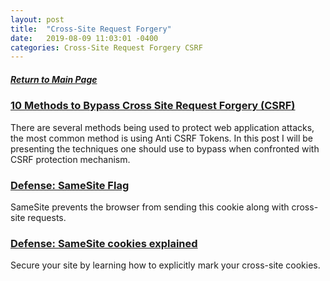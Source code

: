 ```yaml
---
layout: post
title:  "Cross-Site Request Forgery"
date:   2019-08-09 11:03:01 -0400
categories: Cross-Site Request Forgery CSRF
---
```

##### [Return to Main Page](https://thegetch.github.io/penetration/testing/resources/2020/07/24/Home/)

### [10 Methods to Bypass Cross Site Request Forgery (CSRF)](https://haiderm.com/10-methods-to-bypass-cross-site-request-forgery-csrf/)

There are several methods being used to protect web application attacks, the most common method is using Anti CSRF Tokens. In this post I will be presenting the techniques one should use to bypass when confronted with CSRF protection mechanism.

### [Defense: SameSite Flag](https://www.owasp.org/index.php/SameSite)

SameSite prevents the browser from sending this cookie along with cross-site requests. 

### [Defense: SameSite cookies explained](https://web.dev/samesite-cookies-explained/)

Secure your site by learning how to explicitly mark your cross-site cookies. 
